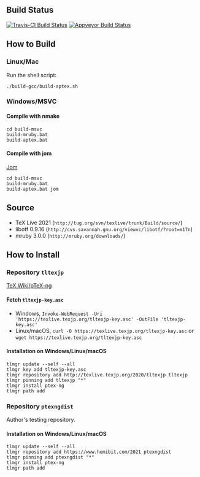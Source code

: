 
## Build Status

[![Travis-CI Build Status](https://app.travis-ci.com/clerkma/ptex-ng.svg?branch=master)](https://app.travis-ci.com/github/clerkma/ptex-ng)
[![Appveyor Build Status](https://ci.appveyor.com/api/projects/status/github/clerkma/ptex-ng?branch=master&svg=true)](https://ci.appveyor.com/project/clerkma/ptex-ng)

## How to Build
### Linux/Mac

Run the shell script:

    ./build-gcc/build-aptex.sh

### Windows/MSVC

#### Compile with nmake

    cd build-msvc
    build-mruby.bat
    build-aptex.bat

#### Compile with jom

[Jom](https://wiki.qt.io/Jom)

    cd build-msvc
    build-mruby.bat
    build-aptex.bat jom

## Source

* TeX Live 2021 (`http://tug.org/svn/texlive/trunk/Build/source/`)
* libotf 0.9.16 (`http://cvs.savannah.gnu.org/viewvc/libotf/?root=m17n`)
* mruby 3.0.0 (`http://mruby.org/downloads/`)

## How to Install

### Repository `tltexjp`

[TeX Wiki/pTeX-ng](https://texwiki.texjp.org/?pTeX-ng)

#### Fetch `tltexjp-key.asc`

* Windows, `Invoke-WebRequest -Uri 'https://texlive.texjp.org/tltexjp-key.asc' -OutFile 'tltexjp-key.asc'`
* Linux/macOS, `curl -O https://texlive.texjp.org/tltexjp-key.asc` or `wget https://texlive.texjp.org/tltexjp-key.asc`

#### Installation on Windows/Linux/macOS

    tlmgr update --self --all
    tlmgr key add tltexjp-key.asc
    tlmgr repository add http://texlive.texjp.org/2020/tltexjp tltexjp
    tlmgr pinning add tltexjp "*"
    tlmgr install ptex-ng
    tlmgr path add

### Repository `ptexngdist`

Author's testing repository.

#### Installation on Windows/Linux/macOS

    tlmgr update --self --all
    tlmgr repository add https://www.hemibit.com/2021 ptexngdist
    tlmgr pinning add ptexngdist "*"
    tlmgr install ptex-ng
    tlmgr path add

